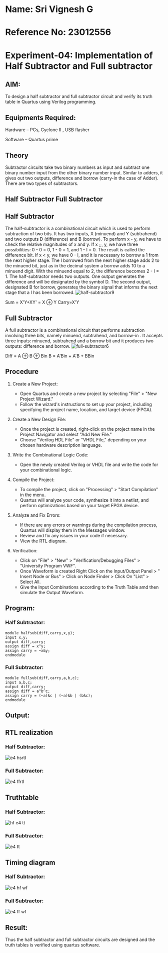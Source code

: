 # Name: Sri Vignesh G
# Reference No: 23012556

# Experiment-04: Implementation of Half Subtractor and Full subtractor
## AIM:
To design a half subtractor and full subtractor circuit and verify its truth table in Quartus using Verilog programming.

## Equipments Required:
 Hardware – PCs, Cyclone II , USB flasher
 
 Software – Quartus prime
## Theory
Subtractor circuits take two binary numbers as input and subtract one binary number input from the other binary number input. Similar to adders, it gives out two outputs, difference and borrow (carry-in the case of Adder). There are two types of subtractors.

## Half Subtractor Full Subtractor
## Half Subtractor
The half-subtractor is a combinational circuit which is used to perform subtraction of two bits. It has two inputs, X (minuend) and Y (subtrahend) and two outputs D (difference) and B (borrow). To perform x - y, we have to check the relative magnitudes of x and y. If x ;;, y, we have three possibilities: 0 - 0 = 0, 1 - 0 = 1, and 1 - I = 0. The result is called the difference bit. If x < y, we have 0 - I, and it is necessary to borrow a 1 from the next higher stage. The I borrowed from the next higher stage adds 2 to the minuend bit, just as in the decimal system a borrow adds 10 to a minuend digit. With the minuend equal to 2, the difference becomes 2 - I = 1. The half-subtractor needs two outputs. One output generates the difference and will be designated by the symbol D. The second output, designated B for borrow, generates the binary signal that informs the next stage that a I has been borrowed.
![half-subtractor9](https://user-images.githubusercontent.com/36288975/166112538-58c3bc7c-ee5d-4e6a-ac8d-8e8328efe27a.png)


Sum = X'Y+XY' = X ⊕ Y
Carry=X'Y

## Full Subtractor
A full subtractor is a combinational circuit that performs subtraction involving three bits, namely minuend, subtrahend, and borrow-in . It accepts three inputs: minuend, subtrahend and a borrow bit and it produces two outputs: difference and borrow. 
![full-subtractor6](https://user-images.githubusercontent.com/36288975/166112541-24c68359-3de8-4674-ae22-8272ffc385ed.png)


Diff = A ⊕ B ⊕ Bin B = A'Bin + A'B + BBin

## Procedure
1. Create a New Project:
   - Open Quartus and create a new project by selecting "File" > "New Project Wizard."
   - Follow the wizard's instructions to set up your project, including specifying the project name, location, and target device (FPGA).

2. Create a New Design File:
   - Once the project is created, right-click on the project name in the Project Navigator and select "Add New File."
   - Choose "Verilog HDL File" or "VHDL File," depending on your chosen hardware description language.

3. Write the Combinational Logic Code:
   - Open the newly created Verilog or VHDL file and write the code for your combinational logic.
     
4. Compile the Project:
   - To compile the project, click on "Processing" > "Start Compilation" in the menu.
   - Quartus will analyze your code, synthesize it into a netlist, and perform optimizations based on your target FPGA device.

5. Analyze and Fix Errors:
   - If there are any errors or warnings during the compilation process, Quartus will display them in the Messages window.
   - Review and fix any issues in your code if necessary.
   - View the RTL diagram.

6. Verification:
   - Click on "File" > "New" > "Verification/Debugging Files" > "University Program VWF".
   - Once Waveform is created Right Click on the Input/Output Panel > " Insert Node or Bus" > Click on Node Finder > Click On "List" > Select All.
   - Give the Input Combinations according to the Truth Table amd then simulate the Output Waveform.



## Program:
### Half Subtractor:
```
module halfsub(diff,carry,x,y);
input x,y;
output diff,carry;
assign diff = x^y;
assign carry = ~x&y;
endmodule
```
### Full Subtractor:
```
module fullsub(diff,carry,a,b,c);
input a,b,c;
output diff,carry;
assign diff = a^b^c;
assign carry = (~a)&c | (~a)&b | (b&c);
endmodule
```

## Output:
##  RTL realization
### Half Subtractor:
![e4 hsrtl](https://github.com/SriVignesh-G/Experiment--04-Half-Subtractor-and-Full-subtractor/assets/147576510/bdb4820e-95aa-4c8f-958f-d2afd0967fa4)
### Full Subtractor:
![e4 ffrtl](https://github.com/SriVignesh-G/Experiment--04-Half-Subtractor-and-Full-subtractor/assets/147576510/0db79e3a-a576-414d-983f-70c2cf2beb55)

## Truthtable
### Half Subtractor:
![hf e4 tt](https://github.com/SriVignesh-G/Experiment--04-Half-Subtractor-and-Full-subtractor/assets/147576510/d25c6973-2296-45a6-9a2c-f02064d1dd98)
### Full Subtractor:
![e4 tt](https://github.com/SriVignesh-G/Experiment--04-Half-Subtractor-and-Full-subtractor/assets/147576510/beafbe7e-8aba-4d8e-a31e-3e8c28fbe0bc)


## Timing diagram 
### Half Subtractor:
![e4 hf wf](https://github.com/SriVignesh-G/Experiment--04-Half-Subtractor-and-Full-subtractor/assets/147576510/fed810de-5e77-4a46-bd6e-527e91f88f89)


### Full Subtractor:
![e4 ff wf](https://github.com/SriVignesh-G/Experiment--04-Half-Subtractor-and-Full-subtractor/assets/147576510/459ce6e8-b785-4d7e-a9ca-f41538a85181)


## Result:
Thus the half subtractor and full subtractor circuits are designed and the truth tables is verified using quartus software.
